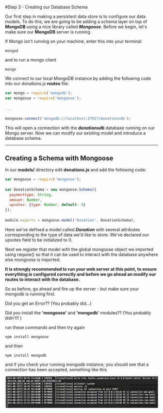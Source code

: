 #Step 3 - Creating our Database Schema

Our first step in making a persistent data store is to configure our data models. To do this, we are going to be adding a schema layer on top of **MongoDB** using a nice library called ***Mongoose***. Before we begin, let's make sure our **MongoDB** server is running.

If Mongo isn't running on your machine, enter this into your terminal:

```
mongod
```
and to run a mongo client

```
mongo
```

We connect to our local MongoDB instance by adding the following code into our donations.js **routes** file:

```javascript
var mongo = require('mongodb');
var mongoose = require('mongoose'); 

...

mongoose.connect('mongodb://localhost:27017/donationsdb');
```

This will open a connection with the ***donationsdb*** database running on our Mongo server. Now we can modify our existing model and introduce a database schema.

---
## Creating a Schema with Mongoose

In our **models/** directory edit **donations.js** and add the following code:

```javascript
var mongoose = require('mongoose');

var DonationSchema = new mongoose.Schema({
  paymenttype: String,
  amount: Number,
  upvotes: {type: Number, default: 0}
});

module.exports = mongoose.model('Donation', DonationSchema);
```
Here we've defined a model called ***Donation*** with several attributes corresponding to the type of data we'd like to store. We've declared our upvotes field to be initialized to 0.

Next we register that model with the global mongoose object we imported using require() so that it can be used to interact with the database anywhere else mongoose is imported.

**It is strongly recommended to run your web server at this point, to ensure everything is configured correctly and before we go ahead an modify our routes to interact with the database.**

So as before, go ahead and fire up the server - but make sure your mongodb is running first.

Did you get an Error?? (You probably did...)

Did you install the **'mongoose'** and **'mongodb'** modules?? (You probably didn't!! )

run these commands and then try again

```
npm install mongoose
```
and then

```
npm install mongodb
```
and if you check your running mongodb instance, you should see that a connection has been accepted, something like this

![](../images/lab5.step3.1.jpg)

